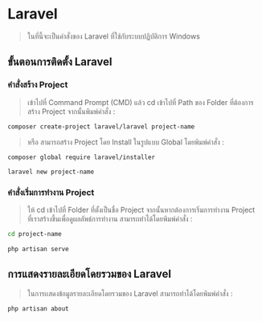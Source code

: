 # Laravel 

> ในที่นี้จะเป็นคำสั่งของ Laravel ที่ใช้กับระบบปฏิบัติการ Windows

## ขั้นตอนการติดตั้ง Laravel

### คำสั่งสร้าง Project

> เข้าไปที่ Command Prompt (CMD) แล้ว cd เข้าไปที่ Path ของ Folder ที่ต้องการสร้าง Project จากนั้นพิมพ์คำสั่ง :

```bash
composer create-project laravel/laravel project-name
```

> หรือ สามารถสร้าง Project โดย Install ในรูปแบบ Global โดยพิมพ์คำสั่ง :

```bash
composer global require laravel/installer
 
laravel new project-name
```

### คำสั่งเริ่มการทำงาน Project

> ให้ cd เข้าไปที่ Folder ที่ตั้งเป็นชื่อ Project จากนั้นหากต้องการเริ่มการทำงาน Project ที่เราสร้างขึ้นเพื่อดูผลลัพธ์การทำงาน สามารถทำได้โดยพิมพ์คำสั่ง :

```bash
cd project-name
 
php artisan serve
```

## การแสดงรายละเอียดโดยรวมของ Laravel

> ในการเเสดงข้อมูลรายละเอียดโดยรวมของ Laravel สามารถทำได้โดยพิมพ์คำสั่ง :

```bash
php artisan about
```